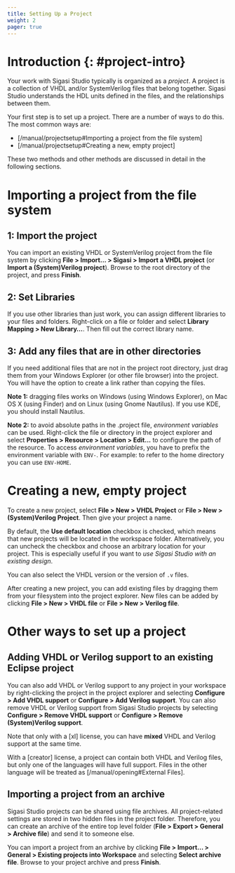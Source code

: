 ```yaml
---
title: Setting Up a Project
weight: 2
pager: true
---
```


# Introduction {: #project-intro}

Your work with Sigasi Studio typically is organized as a *project*. A project
is a collection of VHDL and/or SystemVerilog files that belong together. Sigasi Studio
understands the HDL units defined in the files, and the relationships
between them.

Your first step is to set up a project. There are a number of ways to do
this. The most common ways are:

* [/manual/projectsetup#Importing a project from the file system]
* [/manual/projectsetup#Creating a new, empty project]

These two methods and other methods are discussed in detail in the
following sections.

# Importing a project from the file system

## 1: Import the project

You can import an existing VHDL or SystemVerilog project from the file system by clicking
**File \> Import… \> Sigasi \> Import a VHDL project** (or **Import a (System)Verilog project**). Browse to the
root directory of the project, and press **Finish**.

## 2: Set Libraries

If you use other libraries than just work, you can assign different
libraries to your files and folders. Right-click on a file or folder and
select **Library Mapping \> New Library…**. Then fill out the correct
library name.

## 3: Add any files that are in other directories

If you need additional files that are not in the project root directory,
just drag them from your Windows Explorer (or other file browser) into
the project. You will have the option to create a link rather than
copying the files.

**Note 1:** dragging files works on Windows (using Windows Explorer), on
Mac OS X (using Finder) and on Linux (using Gnome Nautilus). If you use
KDE, you should install Nautilus.

**Note 2:** to avoid absolute paths in the .project file, *environment variables* can be used.
Right-click the file or directory in the project explorer and select
**Properties > Resource > Location > Edit...** to configure the path of the resource.
To access *environment variables*, you have to prefix the environment variable with `ENV-`.
For example: to refer to the home directory you can use `ENV-HOME`.

# Creating a new, empty project

To create a new project, select **File \> New \> VHDL Project** or
**File \> New \> (System)Verilog Project**. Then give your project a name.

By default, the **Use default location** checkbox is checked, which
means that new projects will be located in the workspace folder.
Alternatively, you can uncheck the checkbox and choose an arbitrary
location for your project. This is especially useful if you want to *use
Sigasi Studio with an existing design*.

You can also select the VHDL version or the version of `.v` files.

After creating a new project, you can add existing files by dragging
them from your filesystem into the project explorer. New files can be
added by clicking **File \> New \> VHDL file** or **File \> New \> Verilog file**.

# Other ways to set up a project

## Adding VHDL or Verilog support to an existing Eclipse project

You can also add VHDL or Verilog support to any project in your
workspace by right-clicking the project in the project explorer and
selecting **Configure \> Add VHDL support** or **Configure \> Add
Verilog support**. You can also remove VHDL or Verilog support from
Sigasi Studio projects by selecting **Configure \> Remove VHDL support** or
**Configure \> Remove (System)Verilog support**.

Note that only with a [xl] license, you can have **mixed** VHDL and
Verilog support at the same time.

With a [creator] license, a project can contain both VHDL and
Verilog files, but only one of the languages will have full support.
Files in the other language will be treated as [/manual/opening#External Files].

## Importing a project from an archive

Sigasi Studio projects can be shared using file archives. All project-related
settings are stored in two hidden files in the project folder.
Therefore, you can create an archive of the entire top level folder
(**File \> Export \> General \> Archive file**) and send it to someone
else.

You can import a project from an archive by clicking **File \> Import…
\> General \> Existing projects into Workspace** and selecting **Select
archive file**. Browse to your project archive and press **Finish**.
